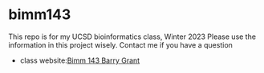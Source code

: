 # bimm143
This repo is for my UCSD bioinformatics class, Winter 2023
Please use the information in this project wisely. 
Contact me if you have a question



- class website:[Bimm 143 Barry Grant](https://bioboot.github.io/bimm143_W23/schedule/)
